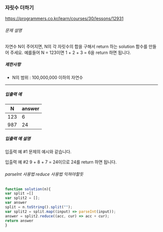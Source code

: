 ### 자릿수 더하기

https://programmers.co.kr/learn/courses/30/lessons/12931

###### 문제 설명

자연수 N이 주어지면, N의 각 자릿수의 합을 구해서 return 하는 solution 함수를 만들어 주세요.
예를들어 N = 123이면 1 + 2 + 3 = 6을 return 하면 됩니다.

##### 제한사항

- N의 범위 : 100,000,000 이하의 자연수

------

##### 입출력 예

| N    | answer |
| ---- | ------ |
| 123  | 6      |
| 987  | 24     |

##### 입출력 예 설명

입출력 예 #1
문제의 예시와 같습니다.

입출력 예 #2
9 + 8 + 7 = 24이므로 24를 return 하면 됩니다.

###### parseInt 사용법 reduce 사용법 익혀야할듯 

~~~javascript
function solution(n){
var split =[]
var split2 = [];
var answer 
split = n.toString().split("");
var split2 = split.map((input) => parseInt(input));
answer = split2.reduce((acc, cur) => acc + cur);
return answer
}
~~~


